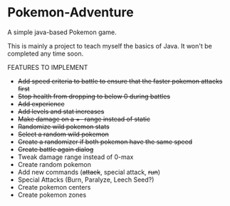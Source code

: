 # Pokemon-Adventure

A simple java-based Pokemon game.

This is mainly a project to teach myself the basics of Java. It won't be completed any time soon.

FEATURES TO IMPLEMENT
- <s>Add speed criteria to battle to ensure that the faster pokemon attacks first</s>
- <s>Stop health from dropping to below 0 during battles</s>
- <s>Add experience</s>
- <s>Add levels and stat increases</s>
- <s>Make damage on a +- range instead of static</s>
- <s>Randomize wild pokemon stats</s>
- <s>Select a random wild pokemon</s>
- <s>Create a randomizer if both pokemon have the same speed</s>
- <s>Create battle again dialog</s>
- Tweak damage range instead of 0-max
- Create random pokemon
- Add new commands (<s>attack</s>, special attack, <s>run</s>)
- Special Attacks (Burn, Paralyze, Leech Seed?)
- Create pokemon centers
- Create pokemon zones
